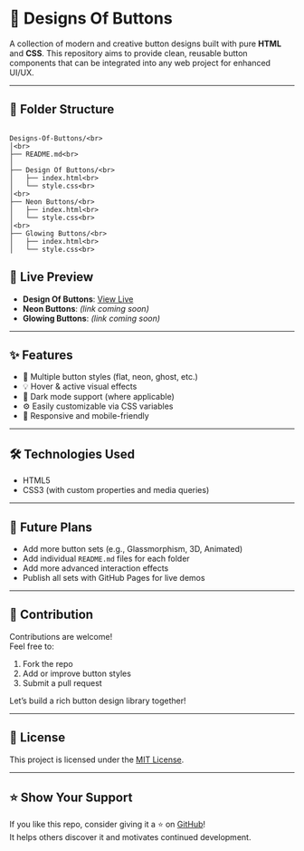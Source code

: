 # 🎨 Designs Of Buttons

A collection of modern and creative button designs built with pure **HTML** and **CSS**. This repository aims to provide clean, reusable button components that can be integrated into any web project for enhanced UI/UX.

---

## 📁 Folder Structure

```

Designs-Of-Buttons/<br>
│<br>
├── README.md<br>
│
├── Design Of Buttons/<br>
│   ├── index.html<br>
│   └── style.css<br>
│<br>
├── Neon Buttons/<br>
│   ├── index.html<br>
│   └── style.css<br>
│<br>
├── Glowing Buttons/<br>
│   ├── index.html<br>
│   └── style.css<br>

```

## 🚀 Live Preview

- **Design Of Buttons**: [View Live](https://maqsoodkhan840.github.io/Designs-Of_Buttons/Design%20Of%20Buttons/)
- **Neon Buttons**: _(link coming soon)_
- **Glowing Buttons**: _(link coming soon)_

---

## ✨ Features

- 🎨 Multiple button styles (flat, neon, ghost, etc.)
- 💡 Hover & active visual effects
- 🌙 Dark mode support (where applicable)
- ⚙️ Easily customizable via CSS variables
- 📱 Responsive and mobile-friendly

---

## 🛠 Technologies Used

- HTML5
- CSS3 (with custom properties and media queries)

---

## 📌 Future Plans

- Add more button sets (e.g., Glassmorphism, 3D, Animated)
- Add individual `README.md` files for each folder
- Add more advanced interaction effects
- Publish all sets with GitHub Pages for live demos

---

## 🤝 Contribution

Contributions are welcome!  
Feel free to:

1. Fork the repo
2. Add or improve button styles
3. Submit a pull request

Let’s build a rich button design library together!

---

## 📄 License

This project is licensed under the [MIT License](LICENSE).

---

## ⭐ Show Your Support

If you like this repo, consider giving it a ⭐ on [GitHub](https://github.com/maqsoodkhan840/Designs-Of_Buttons)!  
It helps others discover it and motivates continued development.
